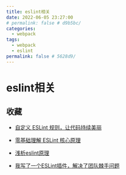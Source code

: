```yaml
---
title: eslint相关
date: 2022-06-05 23:27:00
# permalink: false # d9b5bc/
categories: 
  - webpack
tags: 
  - webpack
  - eslint
permalink: false # 5628d9/
---
```



# eslint相关



## 收藏

- [自定义 ESLint 规则，让代码持续美丽](https://mp.weixin.qq.com/s/uHLWydpaYiMynsh10Ctchg)
- [零基础理解 ESLint 核心原理](https://mp.weixin.qq.com/s/7WkTlKEqefUsvyG1LxvIUQ)
- [浅析eslint原理](https://mp.weixin.qq.com/s/9z5MVSqzbrUhKOGuts0Ahw)

- [我写了一个ESLint插件，解决了团队棘手问题](https://juejin.cn/post/7393503669474705418)